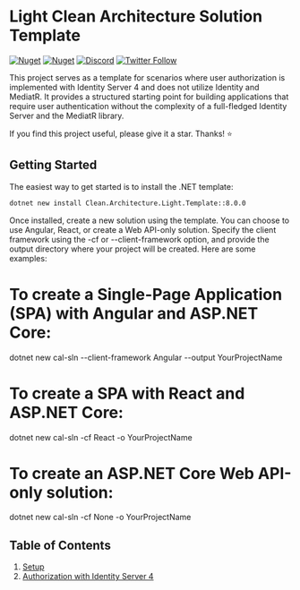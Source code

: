 ﻿# Light Clean Architecture Solution Template

[![Nuget](https://img.shields.io/nuget/v/Clean.Architecture.Solution.Template.svg)](https://www.nuget.org/packages/Clean.Architecture.Solution.Template/)
[![Nuget](https://img.shields.io/nuget/dt/Clean.Architecture.Solution.Template.svg)](https://www.nuget.org/packages/Clean.Architecture.Solution.Template/)
[![Discord](https://img.shields.io/discord/your-discord-id.svg)](https://discord.gg/your-discord-invite-link)
[![Twitter Follow](https://img.shields.io/twitter/follow/your-twitter-handle.svg?style=social)](https://twitter.com/Saber_motamedi)

This project serves as a template for scenarios where user authorization is implemented with Identity Server 4 and does not utilize Identity and MediatR. It provides a structured starting point for building applications that require user authentication without the complexity of a full-fledged Identity Server and the MediatR library.

If you find this project useful, please give it a star. Thanks! ⭐

## Getting Started

The easiest way to get started is to install the .NET template:

```bash
dotnet new install Clean.Architecture.Light.Template::8.0.0
```


Once installed, create a new solution using the template. You can choose to use Angular, React, or create a Web API-only solution. Specify the client framework using the -cf or --client-framework option, and provide the output directory where your project will be created. Here are some examples:

# To create a Single-Page Application (SPA) with Angular and ASP.NET Core:
dotnet new cal-sln --client-framework Angular --output YourProjectName

# To create a SPA with React and ASP.NET Core:
dotnet new cal-sln -cf React -o YourProjectName

# To create an ASP.NET Core Web API-only solution:
dotnet new cal-sln -cf None -o YourProjectName


## Table of Contents

1. [Setup](#setup)
2. [Authorization with Identity Server 4](#authorization-with-identity-server-4)

